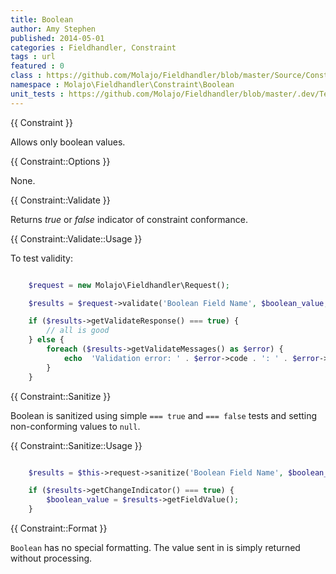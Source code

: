 ```yaml
---
title: Boolean
author: Amy Stephen
published: 2014-05-01
categories : Fieldhandler, Constraint
tags : url
featured : 0
class : https://github.com/Molajo/Fieldhandler/blob/master/Source/Constraint/Boolean.php
namespace : Molajo\Fieldhandler\Constraint\Boolean
unit_tests : https://github.com/Molajo/Fieldhandler/blob/master/.dev/Tests/BooleanTest.php
---
```


{{ Constraint }}

Allows only boolean values.

{{ Constraint::Options }}

None.

{{ Constraint::Validate }}

Returns *true* or *false* indicator of constraint conformance.

{{ Constraint::Validate::Usage }}

To test validity:

```php

    $request = new Molajo\Fieldhandler\Request();

    $results = $request->validate('Boolean Field Name', $boolean_value, 'Boolean');

    if ($results->getValidateResponse() === true) {
        // all is good
    } else {
        foreach ($results->getValidateMessages() as $error) {
            echo  'Validation error: ' . $error->code . ': ' . $error->message . '\n';
        }
    }

```

{{ Constraint::Sanitize }}

Boolean is sanitized using simple `=== true` and `=== false` tests and setting non-conforming values to `null`.

{{ Constraint::Sanitize::Usage }}

```php

    $results = $this->request->sanitize('Boolean Field Name', $boolean_value, 'Boolean', $options);

    if ($results->getChangeIndicator() === true) {
        $boolean_value = $results->getFieldValue();
    }

```

{{ Constraint::Format }}

`Boolean` has no special formatting. The value sent in is simply returned without processing.

